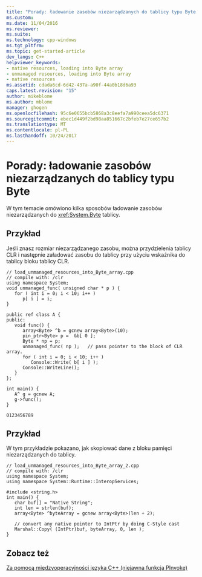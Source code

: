 ```yaml
---
title: "Porady: ładowanie zasobów niezarządzanych do tablicy typu Byte | Dokumentacja firmy Microsoft"
ms.custom: 
ms.date: 11/04/2016
ms.reviewer: 
ms.suite: 
ms.technology: cpp-windows
ms.tgt_pltfrm: 
ms.topic: get-started-article
dev_langs: C++
helpviewer_keywords:
- native resources, loading into Byte array
- unmanaged resources, loading into Byte array
- native resources
ms.assetid: cdada6cd-6d42-437a-a90f-44a0b18d6a93
caps.latest.revision: "15"
author: mikeblome
ms.author: mblome
manager: ghogen
ms.openlocfilehash: 95c6e0655bcb5868a3c8eefa7a990ceea5dc6371
ms.sourcegitcommit: ebec1d449f2bd98aa851667c2bfeb7e27ce657b2
ms.translationtype: MT
ms.contentlocale: pl-PL
ms.lasthandoff: 10/24/2017
---
```

# <a name="how-to-load-unmanaged-resources-into-a-byte-array"></a>Porady: ładowanie zasobów niezarządzanych do tablicy typu Byte
W tym temacie omówiono kilka sposobów ładowanie zasobów niezarządzanych do <xref:System.Byte> tablicy.  
  
## <a name="example"></a>Przykład  
 Jeśli znasz rozmiar niezarządzanego zasobu, można przydzielenia tablicy CLR i następnie załadować zasobu do tablicy przy użyciu wskaźnika do tablicy bloku tablicy CLR.  
  
```  
// load_unmanaged_resources_into_Byte_array.cpp  
// compile with: /clr  
using namespace System;  
void unmanaged_func( unsigned char * p ) {  
   for ( int i = 0; i < 10; i++ )  
      p[ i ] = i;  
}  
  
public ref class A {  
public:  
   void func() {  
      array<Byte> ^b = gcnew array<Byte>(10);  
      pin_ptr<Byte> p =  &b[ 0 ];  
      Byte * np = p;  
      unmanaged_func( np );   // pass pointer to the block of CLR array.  
      for ( int i = 0; i < 10; i++ )  
         Console::Write( b[ i ] );  
      Console::WriteLine();  
   }  
};  
  
int main() {  
   A^ g = gcnew A;  
   g->func();  
}  
```  
  
```Output  
0123456789  
```  
  
## <a name="example"></a>Przykład  
 W tym przykładzie pokazano, jak skopiować dane z bloku pamięci niezarządzanych do tablicy.  
  
```  
// load_unmanaged_resources_into_Byte_array_2.cpp  
// compile with: /clr  
using namespace System;  
using namespace System::Runtime::InteropServices;  
  
#include <string.h>  
int main() {  
   char buf[] = "Native String";  
   int len = strlen(buf);  
   array<Byte> ^byteArray = gcnew array<Byte>(len + 2);  
  
   // convert any native pointer to IntPtr by doing C-Style cast  
   Marshal::Copy( (IntPtr)buf, byteArray, 0, len );  
}  
```  
  
## <a name="see-also"></a>Zobacz też  
 [Za pomocą międzyoperacyjności języka C++ (niejawna funkcja PInvoke)](../dotnet/using-cpp-interop-implicit-pinvoke.md)